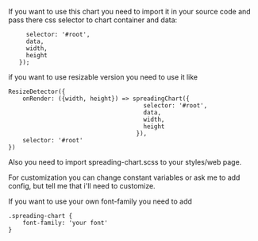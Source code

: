 If you want to use this chart you need to import it in your source code
and pass there css selector to chart container and data:

```spreadingChart({
     selector: '#root',
     data,
     width,
     height
   });
```

if you want to use resizable version you need to use it like

```
ResizeDetector({
    onRender: ({width, height}) => spreadingChart({
                                      selector: '#root',
                                      data,
                                      width,
                                      height
                                    }),
    selector: '#root'
})
```

Also you need to import spreading-chart.scss to your styles/web page.

For customization you can change constant variables or ask me to add config, but tell me that i'll need to customize.

If you want to use your own font-family you need to add 
```
.spreading-chart {
    font-family: 'your font'
}

```
